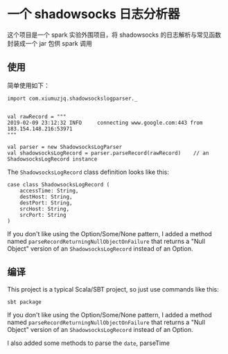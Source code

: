 # 一个 shadowsocks 日志分析器

这个项目是一个 spark 实验外围项目，将 shadowsocks 的日志解析与常见函数封装成一个 jar 包供 spark 调用


## 使用

简单使用如下：

    import com.xiumuzjq.shadowsockslogparser._
    
    
    val rawRecord = """
    2019-02-09 23:12:32 INFO     connecting www.google.com:443 from 183.154.148.216:53971
    """

    val parser = new ShadowsocksLogParser
    val shadowsocksLogRecord = parser.parseRecord(rawRecord)    // an ShadowsocksLogRecord instance

The `ShadowsocksLogRecord` class definition looks like this:

    case class ShadowsocksLogRecord (
        accessTime: String,
        destHost: String,
        destPort: String,
        srcHost: String,
        srcPort: String
    )


If you don't like using the Option/Some/None pattern, I added a method named `parseRecordReturningNullObjectOnFailure`
that returns a "Null Object" version of an `ShadowsocksLogRecord` instead of an Option.


## 编译

This project is a typical Scala/SBT project, so just use commands like this:

    sbt package

If you don't like using the Option/Some/None pattern, I added a method named `parseRecordReturningNullObjectOnFailure`
that returns a "Null Object" version of an `ShadowsocksLogRecord` instead of an Option.

I also added some methods to parse the `date`, parseTime



